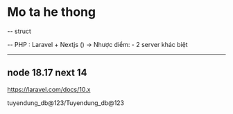 # Mo ta he thong
-- struct

-- PHP : Laravel + Nextjs ()
  -> Nhược diểm: - 2 server khác biệt
                 
                  
---
 node 18.17
 next 14
--- 

https://laravel.com/docs/10.x


tuyendung_db@123/Tuyendung_db@123
